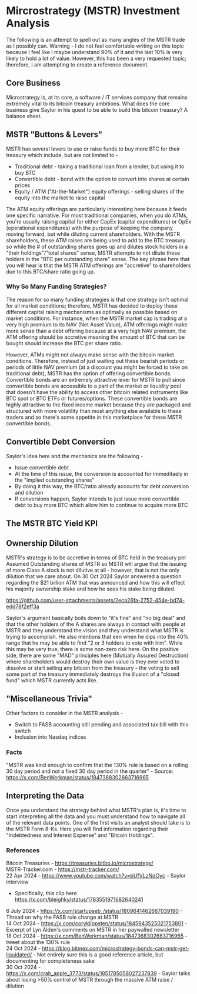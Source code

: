 # Mircrostrategy (MSTR) Investment Analysis

The following is an attempt to spell out as many angles of the MSTR trade as I possibly can. Warning - I do not feel comfortable writing on this topic because I feel like I maybe understand 90% of it and the last 10% is very likely to hold a lot of value. However, this has been a very requested topic; therefore, I am attempting to create a reference document.<br />

## Core Business

Microstrategy is, at its core, a software / IT services company that remains extremely vital to its bitcoin treasury ambitions. What does the core business give Saylor in his quest to be able to build this bitcoin treasury? A balance sheet.

## MSTR "Buttons & Levers"

MSTR has several levers to use or raise funds to buy more BTC for their treasury which include, but are not limited to -
- Traditional debt - taking a traditional loan from a lender, but using it to buy BTC
- Convertible debt - bond with the option to convert into shares at certain prices
- Equity / ATM ("At-the-Market") equity offerings - selling shares of the equity into the market to raise capital

The ATM equity offerings are particularly interesting here because it feeds one specific narrative. For most traditional companies, when you do ATMs, you're usually raising capital for either CapEx (capital expenditures) or OpEx (operational expenditures) with the purpose of keeping the company moving forward, but while diluting current shareholders. With the MSTR shareholders, these ATM raises are being used to add to the BTC treasury so while the # of outstanding shares goes up and dilutes stock holders in a "their holdings"/"total shares" sense, MSTR attempts to not dilute these holders in the "BTC per outstanding share" sense. The key phrase here that you will hear is that the MSTR ATM offerings are "accretive" to shareholders due to this BTC/share ratio going up.

### Why So Many Funding Strategies?

The reason for so many funding strategies is that one strategy isn't optimal for all market conditions; therefore, MSTR has decided to deploy these different capital raising mechanisms as optimally as possible based on market conditions. For instance, when the MSTR market cap is trading at a very high premium to its NAV (Net Asset Value), ATM offerings might make more sense than a debt offering because at a very high NAV premium, the ATM offering should be accretive meaning the amount of BTC that can be bought should increase the BTC per share ratio.

However, ATMs might not always make sense with the bitcoin market conditions. Therefore, instead of just waiting out these bearish periods or periods of little NAV premium (at a discount you might be forced to take on traditional debt), MSTR has the option of offering convertible bonds. Convertible bonds are an extremely attractive lever for MSTR to pull since convertible bonds are accessible to a part of the market or liquidity pool that doesn't have the ability to access other bitcoin related instruments like BTC spot or BTC ETFs or futures/options. These convertible bonds are highly attractive to the fixed income market because they are packaged and structured with more volatility than most anything else available to these traders and so there's some appetite in this marketplace for these MSTR convertible bonds. 

## Convertible Debt Conversion

Saylor's idea here and the mechanics are the following -
- Issue convertible debt
- At the time of this issue, the conversion is accounted for immeditaely in the "implied outstanding shares"
- By doing it this way, the BTC/ratio already accounts for debt conversion and dilution
- If conversions happen, Saylor intends to just issue more convertible debt to buy more BTC which allow him to continue to acquire more BTC

## The MSTR BTC Yield KPI

## Ownership Dilution

MSTR's strategy is to be accretive in terms of BTC held in the treasury per Assumed Outstanding shares of MSTR so MSTR will argue that the issuing of more Class A stock is not dilutive at all - however, that is not the only dilution that we care about. On 30 Oct 2024 Saylor answered a question regarding the $21 billion ATM that was announced and how this will effect his majority ownership stake and how he sees his stake being diluted.

https://github.com/user-attachments/assets/2eca26fa-2752-454e-bd74-edd78f2eff3a

Saylor's argument basically boils down to "it's fine" and "no big deal" and that the other holders of the A shares are always in contact with people at MSTR and they understand the vision and they understand what MSTR is trying to accomplish. He also mentions that een when he dips into the 40% range that he may be able to find "2 or 3 holders to vote with him". While this may be very true, there is some non-zero risk here. On the positive side, there are some "MAD" principles here (Mutually Assured Destruction) where shareholders would destroy their own value is they ever voted to dissolve or start selling any bitcoin from the treasury - the voting to sell some part of the treasury immediately destroys the illusion of a "closed fund" which MSTR currently acts like.

## "Miscellaneous Trivia"

Other factors to consider in the MSTR analysis - 
- Switch to FASB accounting still pending and associated tax bill with this switch
- Inclusion into Nasdaq indices

### Facts

"MSTR was kind enough to confirm that the 130% rule is based on a rolling 30 day period and not a fixed 30 day period in the quarter" - Source: https://x.com/BenWerkman/status/1847368302663716965

## Interpreting the Data

Once you understand the strategy behind what MSTR's plan is, it's time to start interpreting all the data and you must understand how to navigate all of the relevant data points. One of the first visits an analyst should take is to the MSTR Form 8-Ks. Here you will find information regarding their "Indebtedness and Interest Expense" and "Bitcoin Holdings".

### References
Bitcoin Treasuries - https://treasuries.bitbo.io/microstrategy/<br />
MSTR-Tracker.com - https://mstr-tracker.com/<br />
22 Apr 2024 - https://www.youtube.com/watch?v=bUfVLzNdOyc - Saylor interview
- Specifically, this clip here https://x.com/bleighky/status/1783551971682640241

6 July 2024 - https://x.com/startupseb_/status/1809641462667039190 - Thread on why the FASB rule change at MSTR<br />
14 Oct 2024 - https://x.com/coryklippsten/status/1845943525021753801 - Excerpt of Lyn Alden's comments on MSTR in her paywalled newsletter<br />
18 Oct 2024 - https://x.com/BenWerkman/status/1847368302663716965 - tweet about the 130% rule<br />
24 Oct 2024 - https://blog.bitmex.com/microstrategy-bonds-can-mstr-get-liquidated/ - Not entirely sure this is a good reference article, but documenting for completeness sake<br />
30 Oct 2024 - https://x.com/crab_apple_3773/status/1851785058027237839 - Saylor talks about losing >50% control of MSTR through the massive ATM raise / dilution
